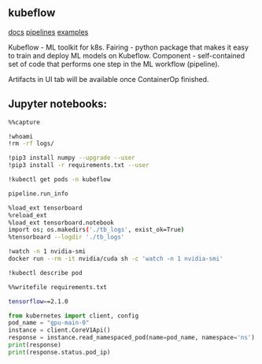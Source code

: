 kubeflow
-

[docs](https://www.kubeflow.org/docs/)
[pipelines](https://www.kubeflow.org/docs/pipelines/sdk/sdk-overview/)
[examples](https://github.com/kubeflow/pipelines/)

Kubeflow - ML toolkit for k8s.
Fairing - python package that makes it easy to train and deploy ML models on Kubeflow.
Component - self-contained set of code that performs one step in the ML workflow (pipeline).

Artifacts in UI tab will be available once ContainerOp finished.

## Jupyter notebooks:

````sh
%%capture

!whoami
!rm -rf logs/

!pip3 install numpy --upgrade --user
!pip3 install -r requirements.txt --user

!kubectl get pods -n kubeflow

pipeline.run_info

%load_ext tensorboard
%reload_ext
%load_ext tensorboard.notebook
import os; os.makedirs('./tb_logs', exist_ok=True)
%tensorboard --logdir './tb_logs'

!watch -n 1 nvidia-smi
docker run --rm -it nvidia/cuda sh -c 'watch -n 1 nvidia-smi'

!kubectl describe pod
````

````sh
%%writefile requirements.txt

tensorflow==2.1.0
````

````py
from kubernetes import client, config
pod_name = "gpu-main-0"
instance = client.CoreV1Api()
response = instance.read_namespaced_pod(name=pod_name, namespace='ns')
print(response)
print(response.status.pod_ip)


````
